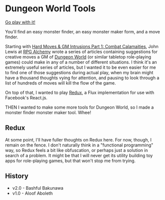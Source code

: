 # Dungeon World Tools

[Go play with it!](http://dwtools.mileszs.com)

You'll find an easy monster finder, an easy monster maker form, and a move finder.

Starting with [Hard Moves & GM Intrusions Part 1: Combat Calamaities](http://www.rpgalchemy.com/hard-moves-gm-intrusions-1/), John Lewis at [RPG Alchemy](http://www.rpgalchemy.com) wrote a series of articles containing suggestions for creative moves a GM of [Dungeon World](http://www.dungeon-world.com) (or similar tabletop role-playing games) could make in any of a number of different situations. I think it's an extremely useful series of articles, but I wanted it to be even easier for me to find one of those suggestions during actual play, when my brain might have a thousand thoughts vying for attention, and pausing to look through a list of hundreds of moves will kill the flow of the game.

On top of that, I wanted to play [Redux](https://github.com/gaearon/redux), a Flux implementation for use with Facebook's React.js.

THEN I wanted to make some more tools for Dungeon World, so I made a monster finder monster maker tool. Whee!

## Redux

At some point, I'll have fuller thoughts on Redux here. For now, though, I remain on the fence. I don't naturally think in a "functional programming" way, so Redux feels a bit like obfuscation, or perhaps just a solution in search of a problem. It might be that I will never get its utility building toy apps for role-playing games, but that won't stop me from trying.

## History

+ v2.0 - Bashful Bakunawa
+ v1.0 - Aloof Aboleth
